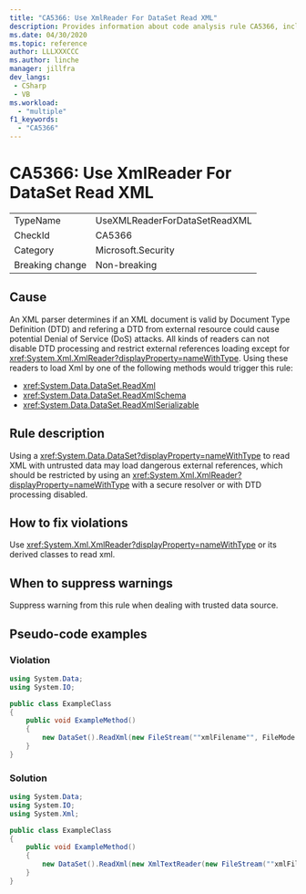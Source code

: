 ```yaml
---
title: "CA5366: Use XmlReader For DataSet Read XML"
description: Provides information about code analysis rule CA5366, including causes, how to fix violations, and when to suppress it.
ms.date: 04/30/2020
ms.topic: reference
author: LLLXXXCCC
ms.author: linche
manager: jillfra
dev_langs:
 - CSharp
 - VB
ms.workload:
  - "multiple"
f1_keywords:
  - "CA5366"
---
```

# CA5366: Use XmlReader For DataSet Read XML

|||
|-|-|
|TypeName|UseXMLReaderForDataSetReadXML|
|CheckId|CA5366|
|Category|Microsoft.Security|
|Breaking change|Non-breaking|

## Cause

An XML parser determines if an XML document is valid by Document Type Definition (DTD) and refering a DTD from external resource could cause potential Denial of Service (DoS) attacks. All kinds of readers can not disable DTD processing and restrict external references loading except for <xref:System.Xml.XmlReader?displayProperty=nameWithType>. Using these readers to load Xml by one of the following methods would trigger this rule:
- <xref:System.Data.DataSet.ReadXml>
- <xref:System.Data.DataSet.ReadXmlSchema>
- <xref:System.Data.DataSet.ReadXmlSerializable>

## Rule description

Using a <xref:System.Data.DataSet?displayProperty=nameWithType> to read XML with untrusted data may load dangerous external references, which should be restricted by using an <xref:System.Xml.XmlReader?displayProperty=nameWithType> with a secure resolver or with DTD processing disabled.

## How to fix violations

Use <xref:System.Xml.XmlReader?displayProperty=nameWithType> or its derived classes to read xml.

## When to suppress warnings

Suppress warning from this rule when dealing with trusted data source.

## Pseudo-code examples

### Violation

```csharp
using System.Data;
using System.IO;

public class ExampleClass
{
    public void ExampleMethod()
    {
        new DataSet().ReadXml(new FileStream(""xmlFilename"", FileMode.Open));
    }
}
```

### Solution

```csharp
using System.Data;
using System.IO;
using System.Xml;

public class ExampleClass
{
    public void ExampleMethod()
    {
        new DataSet().ReadXml(new XmlTextReader(new FileStream(""xmlFilename"", FileMode.Open)));
    }
}
```
